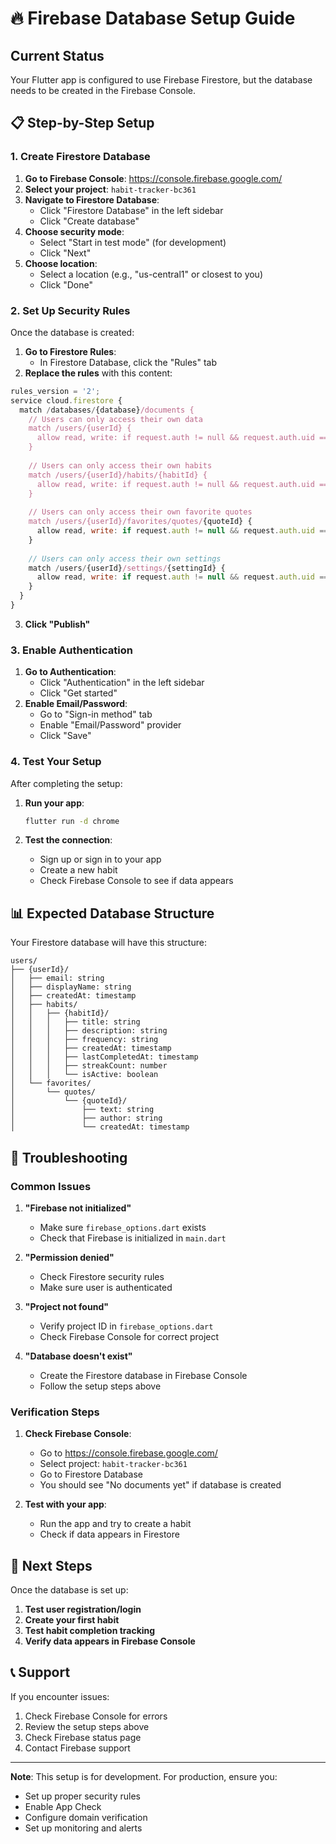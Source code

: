 # 🔥 Firebase Database Setup Guide

## Current Status
Your Flutter app is configured to use Firebase Firestore, but the database needs to be created in the Firebase Console.

## 📋 Step-by-Step Setup

### 1. Create Firestore Database

1. **Go to Firebase Console**: https://console.firebase.google.com/
2. **Select your project**: `habit-tracker-bc361`
3. **Navigate to Firestore Database**:
   - Click "Firestore Database" in the left sidebar
   - Click "Create database"
4. **Choose security mode**:
   - Select "Start in test mode" (for development)
   - Click "Next"
5. **Choose location**:
   - Select a location (e.g., "us-central1" or closest to you)
   - Click "Done"

### 2. Set Up Security Rules

Once the database is created:

1. **Go to Firestore Rules**:
   - In Firestore Database, click the "Rules" tab
2. **Replace the rules** with this content:

```javascript
rules_version = '2';
service cloud.firestore {
  match /databases/{database}/documents {
    // Users can only access their own data
    match /users/{userId} {
      allow read, write: if request.auth != null && request.auth.uid == userId;
    }
    
    // Users can only access their own habits
    match /users/{userId}/habits/{habitId} {
      allow read, write: if request.auth != null && request.auth.uid == userId;
    }
    
    // Users can only access their own favorite quotes
    match /users/{userId}/favorites/quotes/{quoteId} {
      allow read, write: if request.auth != null && request.auth.uid == userId;
    }
    
    // Users can only access their own settings
    match /users/{userId}/settings/{settingId} {
      allow read, write: if request.auth != null && request.auth.uid == userId;
    }
  }
}
```

3. **Click "Publish"**

### 3. Enable Authentication

1. **Go to Authentication**:
   - Click "Authentication" in the left sidebar
   - Click "Get started"
2. **Enable Email/Password**:
   - Go to "Sign-in method" tab
   - Enable "Email/Password" provider
   - Click "Save"

### 4. Test Your Setup

After completing the setup:

1. **Run your app**:
   ```bash
   flutter run -d chrome
   ```

2. **Test the connection**:
   - Sign up or sign in to your app
   - Create a new habit
   - Check Firebase Console to see if data appears

## 📊 Expected Database Structure

Your Firestore database will have this structure:

```
users/
├── {userId}/
│   ├── email: string
│   ├── displayName: string
│   ├── createdAt: timestamp
│   ├── habits/
│   │   ├── {habitId}/
│   │   │   ├── title: string
│   │   │   ├── description: string
│   │   │   ├── frequency: string
│   │   │   ├── createdAt: timestamp
│   │   │   ├── lastCompletedAt: timestamp
│   │   │   ├── streakCount: number
│   │   │   └── isActive: boolean
│   └── favorites/
│       └── quotes/
│           └── {quoteId}/
│               ├── text: string
│               ├── author: string
│               └── createdAt: timestamp
```

## 🔧 Troubleshooting

### Common Issues

1. **"Firebase not initialized"**
   - Make sure `firebase_options.dart` exists
   - Check that Firebase is initialized in `main.dart`

2. **"Permission denied"**
   - Check Firestore security rules
   - Make sure user is authenticated

3. **"Project not found"**
   - Verify project ID in `firebase_options.dart`
   - Check Firebase Console for correct project

4. **"Database doesn't exist"**
   - Create the Firestore database in Firebase Console
   - Follow the setup steps above

### Verification Steps

1. **Check Firebase Console**:
   - Go to https://console.firebase.google.com/
   - Select project: `habit-tracker-bc361`
   - Go to Firestore Database
   - You should see "No documents yet" if database is created

2. **Test with your app**:
   - Run the app and try to create a habit
   - Check if data appears in Firestore

## 🎯 Next Steps

Once the database is set up:

1. **Test user registration/login**
2. **Create your first habit**
3. **Test habit completion tracking**
4. **Verify data appears in Firebase Console**

## 📞 Support

If you encounter issues:
1. Check Firebase Console for errors
2. Review the setup steps above
3. Check Firebase status page
4. Contact Firebase support

---

**Note**: This setup is for development. For production, ensure you:
- Set up proper security rules
- Enable App Check
- Configure domain verification
- Set up monitoring and alerts
